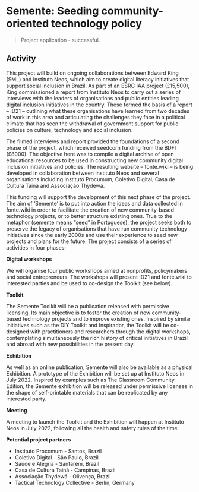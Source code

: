 # Semente: Seeding community-oriented technology policy

> Project application - successful.

## Activity

This project will build on ongoing collaborations between Edward King (SML) and Instituto Neos, which aim to create digital literacy initiatives that support social inclusion in Brazil. As part of an ESRC IAA project (£15,500), King commissioned a report from Instituto Neos to carry out a series of interviews with the leaders of organisations and public entities leading digital inclusion initiatives in the country. These formed the basis of a report – ID21  – outlining what these organisations have learned from two decades of work in this area and articulating the challenges they face in a political climate that has seen the withdrawal of government support for public policies on culture, technology and social inclusion. 

The filmed interviews and report provided the foundations of a second phase of the project, which received seedcorn funding from the BDFI (£8000). The objective here was to compile a digital archive of open educational resources to be used in constructing new community digital inclusion initiatives and policies. The resulting website – fonte.wiki – is being developed in collaboration between Instituto Neos and several organisations including Instituto Procumum, Coletivo Digital, Casa de Cultura Tainã and Associação Thydewá.

This funding will support the development of this next phase of the project. The aim of ‘Semente’ is to put into action the ideas and data collected in fonte.wiki in order to facilitate the creation of new community-based technology projects, or to better structure existing ones. True to the metaphor (semente means “seed” in Portuguese), the project seeks both to preserve the legacy of organisations that have run community technology initiatives since the early 2000s and use their experience to seed new projects and plans for the future. The project consists of a series of activities in four phases:

**Digital workshops**

We will organise four public workshops aimed at nonprofits, policymakers and social entrepreneurs. The workshops will present ID21 and fonte.wiki to interested parties and be used to co-design the Toolkit (see below).

**Toolkit**

The Semente Toolkit will be a publication released with permissive licensing. Its main objective is to foster the creation of new community-based technology projects and to improve existing ones. Inspired by similar initiatives such as the DIY Toolkit and Inspirador, the Toolkit will be co-designed with practitioners and researchers through the digital workshops, contemplating simultaneously the rich history of critical initiatives in Brazil and abroad with new possibilities in the present day.

**Exhibition**

As well as an online publication, Semente will also be available as a physical Exhibition. A prototype of the Exhibition will be set up at Instituto Neos in July 2022. Inspired by examples such as The Glassroom Community Edition, the Semente exhibition will be released under permissive licenses in the shape of self-printable materials that can be replicated by any interested party.

**Meeting**

A meeting to launch the Toolkit and the Exhibition will happen at Instituto Neos in July 2022, following all the health and safety rules of the time. 

**Potential project partners**


- Instituto Procomum - Santos, Brazil
- Coletivo Digital - São Paulo, Brazil
- Saúde e Alegria - Santarém, Brazil
- Casa de Cultura Tainã - Campinas, Brazil
- Associação Thydewá - Olivença, Brazil
- Tactical Technology Collective - Berlin, Germany

